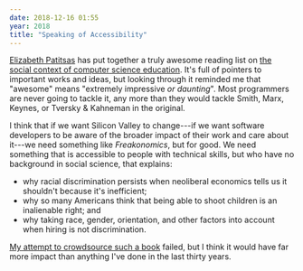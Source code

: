 ```yaml
---
date: 2018-12-16 01:55
year: 2018
title: "Speaking of Accessibility"
---
```


[Elizabeth Patitsas](https://patitsas.github.io/)
has put together
a truly awesome reading list on
[the social context of computer science education](https://docs.google.com/document/d/1F1z8BvKpMqz0MdwagjhG6X6R4sVFHLhY52dSgssnE4I/).
It's full of pointers to important works and ideas,
but looking through it reminded me that "awesome" means "extremely impressive *or daunting*".
Most programmers are never going to tackle it,
any more than they would tackle Smith, Marx, Keynes, or Tversky & Kahneman in the original.

I think that if we want Silicon Valley to change---if we want
software developers to be aware of the broader impact of their work and care about it---we
need something like *Freakonomics*, but for good.
We need something that is accessible to people with technical skills,
but who have no background in social science,
that explains:

- why racial discrimination persists when neoliberal economics tells us it shouldn't because it's inefficient;
- why so many Americans think that being able to shoot children is an inalienable right; and
- why taking race, gender, orientation, and other factors into account when hiring is not discrimination.

[My attempt to crowdsource such a book]({{site.github.url}}/ideas/#sex-and-drugs-and-guns-and-code-what-everyone-in-tech-needs-to-know-about-politics-economics-and-power) failed,
but I think it would have far more impact than anything I've done in the last thirty years.

